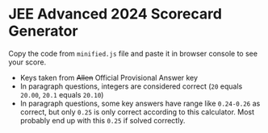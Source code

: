 # JEE Advanced 2024 Scorecard Generator

Copy the code from `minified.js` file and paste it in browser console to see your score.

- Keys taken from ~~Allen~~ Official Provisional Answer key
- In paragraph questions, integers are considered correct (`20` equals `20.00`, `20.1` equals `20.10`)
- In paragraph questions, some key answers have range like `0.24-0.26` as correct, but only `0.25` is only correct according to this calculator. Most probably end up with this `0.25` if solved correctly.